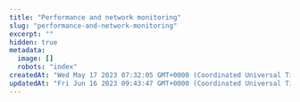 ```yaml
---
title: "Performance and network monitoring"
slug: "performance-and-network-monitoring"
excerpt: ""
hidden: true
metadata: 
  image: []
  robots: "index"
createdAt: "Wed May 17 2023 07:32:05 GMT+0000 (Coordinated Universal Time)"
updatedAt: "Fri Jun 16 2023 09:43:47 GMT+0000 (Coordinated Universal Time)"
---
```

